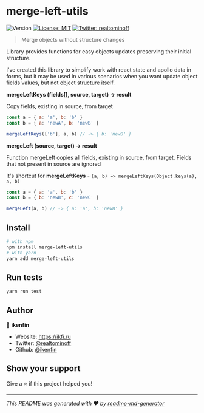 # merge-left-utils
![Version](https://img.shields.io/badge/version-1.0.0-blue.svg?cacheSeconds=2592000)
[![License: MIT](https://img.shields.io/badge/License-MIT-yellow.svg)](#)
[![Twitter: realtominoff](https://img.shields.io/twitter/follow/realtominoff.svg?style=social)](https://twitter.com/realtominoff)

> Merge objects without structure changes

Library provides functions for easy objects updates preserving their initial structure.

I've created this library to simplify work with react state and apollo data in forms, but it may be used in various scenarios when you want update object fields values, but not object structure itself.

**mergeLeftKeys (fields[], source, target) -> result**

Copy fields, existing in source, from target

```javascript
const a = { a: 'a', b: 'b' }
const b = { a: 'newA', b: 'newB' }

mergeLeftKeys(['b'], a, b) // -> { b: 'newB' }
```

**mergeLeft (source, target) -> result**

Function mergeLeft copies all fields, existing in source, from target. Fields that not present in source are ignored

It's shortcut for **mergeLeftKeys** - `(a, b) => mergeLeftKeys(Object.keys(a), a, b)`

```javascript
const a = { a: 'a', b: 'b' }
const b = { b: 'newB', c: 'newC' }

mergeLeft(a, b) // -> { a: 'a', b: 'newB' }
```

## Install

```sh
# with npm
npm install merge-left-utils
# with yarn
yarn add merge-left-utils
```

## Run tests

```sh
yarn run test
```

## Author

👤 **ikenfin**

* Website: https://ikfi.ru
* Twitter: [@realtominoff](https://twitter.com/realtominoff)
* Github: [@ikenfin](https://github.com/ikenfin)

## Show your support

Give a ⭐️ if this project helped you!


***
_This README was generated with ❤️ by [readme-md-generator](https://github.com/kefranabg/readme-md-generator)_
